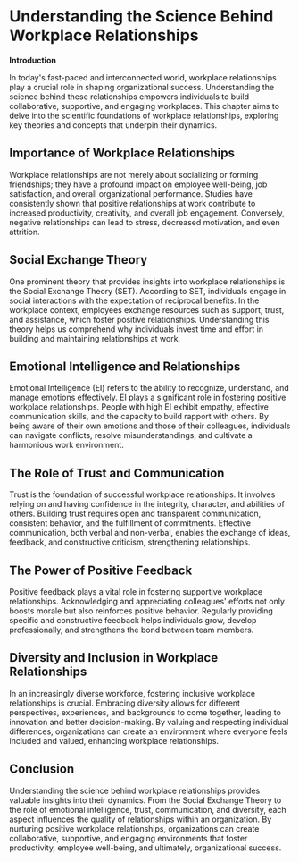 Understanding the Science Behind Workplace Relationships
===================================================================

**Introduction**

In today's fast-paced and interconnected world, workplace relationships play a crucial role in shaping organizational success. Understanding the science behind these relationships empowers individuals to build collaborative, supportive, and engaging workplaces. This chapter aims to delve into the scientific foundations of workplace relationships, exploring key theories and concepts that underpin their dynamics.

Importance of Workplace Relationships
-------------------------------------

Workplace relationships are not merely about socializing or forming friendships; they have a profound impact on employee well-being, job satisfaction, and overall organizational performance. Studies have consistently shown that positive relationships at work contribute to increased productivity, creativity, and overall job engagement. Conversely, negative relationships can lead to stress, decreased motivation, and even attrition.

Social Exchange Theory
----------------------

One prominent theory that provides insights into workplace relationships is the Social Exchange Theory (SET). According to SET, individuals engage in social interactions with the expectation of reciprocal benefits. In the workplace context, employees exchange resources such as support, trust, and assistance, which foster positive relationships. Understanding this theory helps us comprehend why individuals invest time and effort in building and maintaining relationships at work.

Emotional Intelligence and Relationships
----------------------------------------

Emotional Intelligence (EI) refers to the ability to recognize, understand, and manage emotions effectively. EI plays a significant role in fostering positive workplace relationships. People with high EI exhibit empathy, effective communication skills, and the capacity to build rapport with others. By being aware of their own emotions and those of their colleagues, individuals can navigate conflicts, resolve misunderstandings, and cultivate a harmonious work environment.

The Role of Trust and Communication
-----------------------------------

Trust is the foundation of successful workplace relationships. It involves relying on and having confidence in the integrity, character, and abilities of others. Building trust requires open and transparent communication, consistent behavior, and the fulfillment of commitments. Effective communication, both verbal and non-verbal, enables the exchange of ideas, feedback, and constructive criticism, strengthening relationships.

The Power of Positive Feedback
------------------------------

Positive feedback plays a vital role in fostering supportive workplace relationships. Acknowledging and appreciating colleagues' efforts not only boosts morale but also reinforces positive behavior. Regularly providing specific and constructive feedback helps individuals grow, develop professionally, and strengthens the bond between team members.

Diversity and Inclusion in Workplace Relationships
--------------------------------------------------

In an increasingly diverse workforce, fostering inclusive workplace relationships is crucial. Embracing diversity allows for different perspectives, experiences, and backgrounds to come together, leading to innovation and better decision-making. By valuing and respecting individual differences, organizations can create an environment where everyone feels included and valued, enhancing workplace relationships.

Conclusion
----------

Understanding the science behind workplace relationships provides valuable insights into their dynamics. From the Social Exchange Theory to the role of emotional intelligence, trust, communication, and diversity, each aspect influences the quality of relationships within an organization. By nurturing positive workplace relationships, organizations can create collaborative, supportive, and engaging environments that foster productivity, employee well-being, and ultimately, organizational success.
